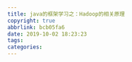 ```yaml
---
title: java的框架学习之：Hadoop的相关原理
copyright: true
abbrlink: bcb05fa6
date: 2019-10-02 18:23:23
tags:
categories:
---
```

